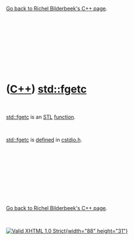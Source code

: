 

[Go back to Richel Bilderbeek's C++ page](Cpp.htm).

 

 

 

 

 

([C++](Cpp.htm)) [std::fgetc](CppFgetc.htm)
===========================================

 

[std::fgetc](CppFgetc.htm) is an [STL](CppStl.htm)
[function](CppFunction.htm).

 

[std::fgetc](CppFgetc.htm) is [defined](CppDefinition.htm) in
[cstdio.h](CppCstdioH.htm).

 

 

 

 

 

[Go back to Richel Bilderbeek's C++ page](Cpp.htm).



 

[![Valid XHTML 1.0 Strict](valid-xhtml10.png){width="88"
height="31"}](http://validator.w3.org/check?uri=referer)
